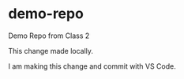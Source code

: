 # demo-repo
Demo Repo from Class 2

This change made locally.

I am making this change and commit with VS Code.